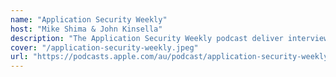 ```yaml
---
name: "Application Security Weekly"
host: "Mike Shima & John Kinsella"
description: "The Application Security Weekly podcast deliver interviews and news from the worlds of AppSec, DevOps, DevSecOps and all other ways people find and fix software flaws."
cover: "/application-security-weekly.jpeg"
url: "https://podcasts.apple.com/au/podcast/application-security-weekly-audio/id1338907745"
---
```

